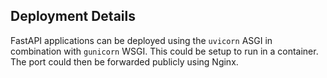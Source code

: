 ## Deployment Details
FastAPI applications can be deployed using the `uvicorn` ASGI in combination with `gunicorn` WSGI.
This could be setup to run in a container. The port could then be forwarded publicly using Nginx.
